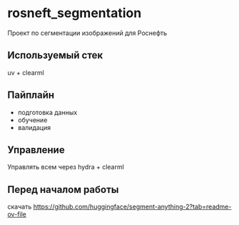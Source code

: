 # rosneft_segmentation

Проект по сегментации изображений для Роснефть

## Используемый стек
uv + clearml

## Пайплайн
- подготовка данных
- обучение
- валидация

## Управление
Управлять всем через hydra + clearml


## Перед началом работы
скачать https://github.com/huggingface/segment-anything-2?tab=readme-ov-file
